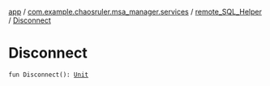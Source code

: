 [app](../../index.md) / [com.example.chaosruler.msa_manager.services](../index.md) / [remote_SQL_Helper](index.md) / [Disconnect](.)

# Disconnect

`fun Disconnect(): `[`Unit`](https://kotlinlang.org/api/latest/jvm/stdlib/kotlin/-unit/index.html)